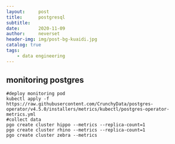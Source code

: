```yaml
---
layout:     post
title:      postgresql
subtitle:   
date:       2020-11-09
author:     neverset
header-img: img/post-bg-kuaidi.jpg
catalog: true
tags:
    - data engineering
---
```


## monitoring postgres

    #deploy monitoring pod
    kubectl apply -f https://raw.githubusercontent.com/CrunchyData/postgres-operator/v4.5.0/installers/metrics/kubectl/postgres-operator-metrics.yml
    #collect data
    pgo create cluster hippo --metrics --replica-count=1
    pgo create cluster rhino --metrics --replica-count=1
    pgo create cluster zebra --metrics